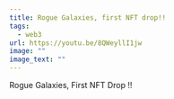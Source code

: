 ```yaml
---
title: Rogue Galaxies, first NFT drop!!
tags:
  - web3
url: https://youtu.be/8QWeyllI1jw
image: ""
image_text: ""
---
```


Rogue Galaxies, First NFT Drop !!
